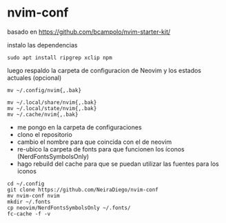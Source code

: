 # nvim-conf
basado en https://github.com/bcampolo/nvim-starter-kit/

instalo las dependencias 
```
sudo apt install ripgrep xclip npm
```

luego respaldo la carpeta de configuracion de Neovim y los estados actuales (opcional)
```
mv ~/.config/nvim{,.bak}

mv ~/.local/share/nvim{,.bak}
mv ~/.local/state/nvim{,.bak}
mv ~/.cache/nvim{,.bak}
```

- me pongo en la carpeta de configuraciones
- clono el repositorio
- cambio el nombre para que coincida con el de neovim
- re-ubico la carpeta de fonts para que funcionen los íconos (NerdFontsSymbolsOnly)
- hago rebuild del cache para que se puedan utilizar las fuentes para los iconos
```
cd ~/.config
git clone https://github.com/NeiraDiego/nvim-conf
mv nvim-conf nvim
mkdir ~/.fonts
cp neovim/NerdFontsSymbolsOnly ~/.fonts/
fc-cache -f -v
```
